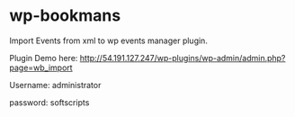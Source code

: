 wp-bookmans
===========
Import Events from xml to wp events manager plugin. 

Plugin Demo here:  http://54.191.127.247/wp-plugins/wp-admin/admin.php?page=wb_import

Username: administrator

password: softscripts
 
